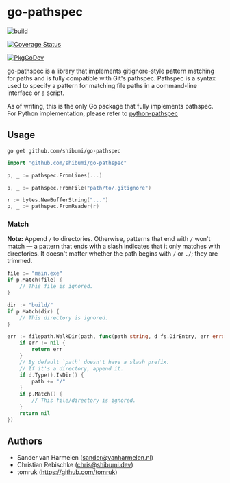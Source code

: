 # go-pathspec

[![build](https://github.com/shibumi/go-pathspec/workflows/build/badge.svg)](https://github.com/shibumi/go-pathspec/actions?query=workflow%3Abuild)

[![Coverage Status](https://coveralls.io/repos/github/shibumi/go-pathspec/badge.svg)](https://coveralls.io/github/shibumi/go-pathspec)

[![PkgGoDev](https://pkg.go.dev/badge/github.com/shibumi/go-pathspec)](https://pkg.go.dev/github.com/shibumi/go-pathspec)

go-pathspec is a library that implements gitignore-style pattern matching for paths and is fully compatible with Git's pathspec. Pathspec is a syntax used to specify a pattern for matching file paths in a command-line interface or a script.

As of writing, this is the only Go package that fully implements pathspec. For Python implementation, please refer to [python-pathspec](https://github.com/cpburnz/python-pathspec)

## Usage

`go get github.com/shibumi/go-pathspec`

```go
import "github.com/shibumi/go-pathspec"

p, _ := pathspec.FromLines(...)

p, _ := pathspec.FromFile("path/to/.gitignore")

r := bytes.NewBufferString("...")
p, _ := pathspec.FromReader(r)
```

### Match

**Note:** Append `/` to directories. Otherwise, patterns that end with `/` won't match — a pattern that ends with a slash indicates that it only matches with directories. It doesn't matter whether the path begins with `/` or `./`; they are trimmed.

```go
file := "main.exe"
if p.Match(file) {
    // This file is ignored.
}

dir := "build/"
if p.Match(dir) {
    // This directory is ignored.
}

err := filepath.WalkDir(path, func(path string, d fs.DirEntry, err error) error {
    if err != nil {
        return err
    }
    // By default `path` doesn't have a slash prefix.
    // If it's a directory, append it.
    if d.Type().IsDir() {
        path += "/"
    }
    if p.Match() {
        // This file/directory is ignored.
    }
    return nil
})
```

## Authors

- Sander van Harmelen (<sander@vanharmelen.nl>)
- Christian Rebischke (<chris@shibumi.dev>)
- tomruk (https://github.com/tomruk)
